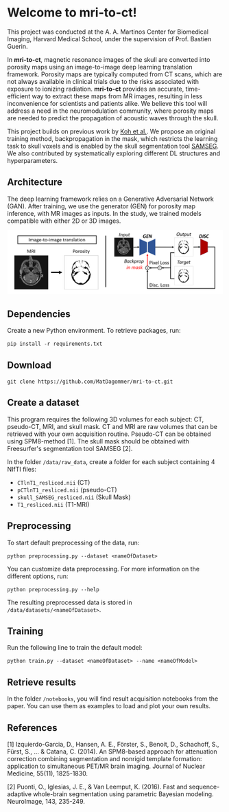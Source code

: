 # Welcome to mri-to-ct!

This project was conducted at the A. A. Martinos Center for Biomedical Imaging, Harvard Medical School, under the supervision of Prof. Bastien Guerin. 

In **mri-to-ct**, magnetic resonance images of the skull are converted into porosity maps using an image-to-image deep learning translation framework. Porosity maps are typically computed from CT scans, which are not always available in clinical trials due to the risks associated with exposure to ionizing radiation. **mri-to-ct** provides an accurate, time-efficient way to extract these maps from MR images, resulting in less inconvenience for scientists and patients alike. We believe this tool will address a need in the neuromodulation community, where porosity maps are needed to predict the propagation of acoustic waves through the skull. 

This project builds on previous work by [Koh et al.](https://ieeexplore.ieee.org/document/9513594). We propose an original training method, backpropagation in the mask, which restricts the learning task to skull voxels and is enabled by the skull segmentation tool [SAMSEG](https://surfer.nmr.mgh.harvard.edu/fswiki/Samseg). We also contributed by systematically exploring different DL structures and hyperparameters.

## Architecture

The deep learning framework relies on a Generative Adversarial Network (GAN). After training, we use the generator (GEN) for porosity map inference, with MR images as inputs. In the study, we trained models compatible with either 2D or 3D images.

![alt text](banner_repo.PNG)


<!-- This repo contains the code from paper XXX. This guide is here to help you run the code on your device, and train a MRI-to-CT translation model. If you intend to use this program for your research, use the citation below:

    @article{} -->

## Dependencies

Create a new Python environment. To retrieve packages, run:

    pip install -r requirements.txt

## Download

    git clone https://github.com/MatDagommer/mri-to-ct.git

## Create a dataset

This program requires the following 3D volumes for each subject: CT, pseudo-CT, MRI, and skull mask.
CT and MRI are raw volumes that can be retrieved with your own acquisition routine.
Pseudo-CT can be obtained using SPM8-method [1].
The skull mask should be obtained with Freesurfer's segmentation tool SAMSEG [2].

In the folder ``` /data/raw_data ```, create a folder for each subject containing 4 NIfTI files:

* ``` CTlnT1_resliced.nii ``` (CT)
* ``` pCTlnT1_resliced.nii ``` (pseudo-CT)
* ``` skull_SAMSEG_resliced.nii ``` (Skull Mask)
* ``` T1_resliced.nii ``` (T1-MRI)

## Preprocessing

To start default preprocessing of the data, run:

    python preprocessing.py --dataset <nameOfDataset>

You can customize data preprocessing. For more information on the different options, run:

    python preprocessing.py --help
    
The resulting preprocessed data is stored in ``` /data/datasets/<nameOfDataset> ```.

## Training

Run the following line to train the default model:

    python train.py --dataset <nameOfDataset> --name <nameOfModel>

## Retrieve results

In the folder ```/notebooks```, you will find result acquisition notebooks from the paper. You can use them as examples to load and plot your own results.

## References

[1] Izquierdo-Garcia, D., Hansen, A. E., Förster, S., Benoit, D., Schachoff, S., Fürst, S., ... & Catana, C. (2014). An SPM8-based approach for attenuation correction combining segmentation and nonrigid template formation: application to simultaneous PET/MR brain imaging. Journal of Nuclear Medicine, 55(11), 1825-1830.

[2] Puonti, O., Iglesias, J. E., & Van Leemput, K. (2016). Fast and sequence-adaptive whole-brain segmentation using parametric Bayesian modeling. NeuroImage, 143, 235-249.
